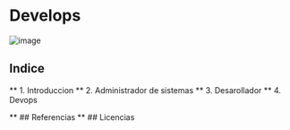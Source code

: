 <!--TITULO-->
# Develops
![image](https://github.com/Nathillas/Develops/assets/148760008/8fe0745d-4730-4fe9-b1ac-c91337055c56)

<!--Indice-->
## Indice

** 1. Introduccion
** 2. Administrador de sistemas
** 3. Desarollador
** 4. Devops

** ## Referencias
** ## Licencias
